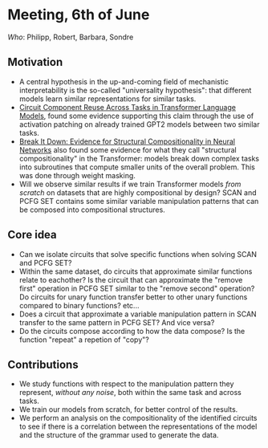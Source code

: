 # Meeting, 6th of June

*Who*: Philipp, Robert, Barbara, Sondre

## Motivation
- A central hypothesis in the up-and-coming field of mechanistic
  interpretability is the so-called "universality hypothesis": that
  different models learn similar representations for similar tasks.
- [Circuit Component Reuse Across Tasks in Transformer Language
  Models](https://openreview.net/forum?id=fpoAYV6Wsk), found some evidence
  supporting this claim through the use of activation patching on already
  trained GPT2 models between two similar tasks.
- [Break It Down: Evidence for Structural Compositionality in Neural
  Networks](https://proceedings.neurips.cc/paper_files/paper/2023/hash/85069585133c4c168c865e65d72e9775-Abstract-Conference.html)
  also found some evidence for what they call "structural compositionality"
  in the Transformer: models break down complex tasks into subroutines that
  compute smaller units of the overall problem. This was done through
  weight masking.
- Will we observe similar results if we train Transformer models *from
  scratch* on datasets that are highly compositional by design? SCAN and
  PCFG SET contains some similar variable manipulation patterns that
  can be composed into compositional structures.

## Core idea
- Can we isolate circuits that solve specific functions when solving SCAN
  and PCFG SET?
- Within the same dataset, do circuits that approximate similar functions
  relate to eachother? Is the circuit that can approximate the "remove
  first" operation in PCFG SET similar to the "remove second" operation? Do
  circuits for unary function transfer better to other unary functions
  compared to binary functions? etc...
- Does a circuit that approximate a variable manipulation pattern in SCAN
  transfer to the same pattern in PCFG SET?  And vice versa?
- Do the circuits compose according to how the data compose? Is the
  function "repeat" a repetion of "copy"?

## Contributions
- We study functions with respect to the manipulation pattern they
  represent, *without any noise*, both within the same task and across
  tasks.
- We train our models from scratch, for better control of the results.
- We perform an analysis on the compositionality of the identified circuits
  to see if there is a correlation between the representations of the model
  and the structure of the grammar used to generate the data.
